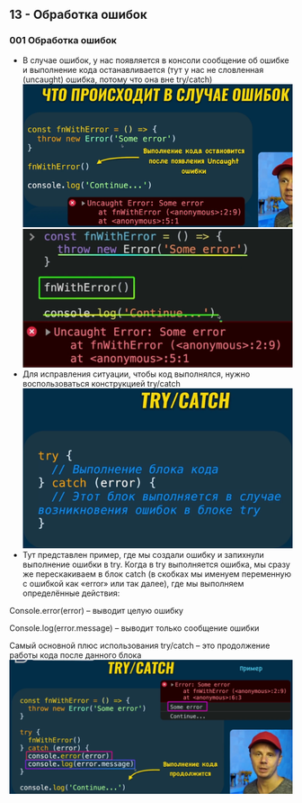 ## **13 - Обработка ошибок**

### **001 Обработка ошибок**

- В случае ошибок, у нас появляется в консоли сообщение об ошибке и выполнение кода останавливается (тут у нас не словленная (uncaught) ошибка, потому что она вне try/catch)
![](../_png/Pasted%20image%2020220908184835.png)![](../_png/Pasted%20image%2020220908184838.png)
- Для исправления ситуации, чтобы код выполнялся, нужно воспользоваться конструкцией try/catch
![](../_png/Pasted%20image%2020220908184843.png)
- Тут представлен пример, где мы создали ошибку и запихнули выполнение ошибки в try. Когда в try выполняется ошибка, мы сразу же перескакиваем в блок catch (в скобках мы именуем переменную с ошибкой как «error» или так далее), где мы выполняем определённые действия:

Console.error(error) – выводит целую ошибку

Console.log(error.message) – выводит только сообщение ошибки

Самый основной плюс использования try/catch – это продолжение работы кода после данного блока
![](../_png/Pasted%20image%2020220908184850.png)